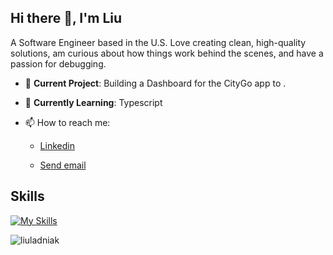 ## Hi there 👋, I'm Liu 

A Software Engineer based in the U.S. Love creating clean, high-quality solutions, am curious about how things work behind the scenes, and have a passion for debugging.

- 🔭 **Current Project**:  Building a Dashboard for the CityGo app to .
- 🌱 **Currently Learning**: Typescript
- 📫 How to reach me: <ul>
  <li>  
  <a href="https://www.linkedin.com/in/liuladniak/" target="_blank" rel="noreferrer">Linkedin</a>
  </li> 
  <li>
    
  <a href="mailto:liuladniak@gmail.com">Send email</a>
  </li>
  </ul>
 

## Skills


[![My Skills](https://skillicons.dev/icons?i=js,react,ts,nodejs,express,redux,postgres,mysql,mongodb,supabase,html,css,sass,tailwind,d3,nextjs,postman,npm,jest,git,github,apple,figma&perline=12)](https://skillicons.dev)

<p align="left"> <img src="https://komarev.com/ghpvc/?username=liuladniak&label=Profile%20views&color=0e75b6&style=flat" alt="liuladniak" /> </p>  
